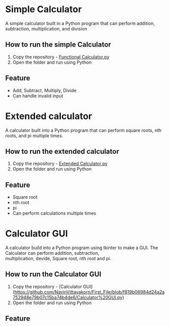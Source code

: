# Simple Calculator
A simple calculator built in a Python program that can perform addition, subtraction, multiplication, and division
## How to run the simple Calculator
1. Copy the repository - [Functional Calculator.py](https://github.com/NavinVittayakorn/First_File/blob/a07c5192c5f0929fd02c393a501b9b426c7afa34/Functional%20Calculator.py)
2. Open the folder and run using Python
## Feature
- Add, Subtract, Multiply, Divide
- Can handle invalid input



# Extended calculator
A calculator built into a Python program that can perform square roots, nth roots, and pi multiple times.
## How to run the extended calculator
1. Copy the repository - [Extended Calculator.py](https://github.com/NavinVittayakorn/First_File/blob/5b9826de4457199d019428f630755313ac4f715e/Extended%20Calculator.py)
2. Open the folder and run using Python
## Feature
- Square root
- nth root
- pi
- Can perform calculations multiple times


# Calculator GUI
A calculator build into a Python program using tkinter to make a GUI. The Calculator can perform addition, subtraction,<br> multiplication, devide, Square root, nth root and pi.
## How to run the Calculator GUI
1. Copy the repository - [Calculator GUI]
(https://github.com/NavinVittayakorn/First_File/blob/f819b06984d24a2a752948e79b07c15ba74b4de6/Calculator%20GUI.py)
2. Open the folder and run using Python
## Feature

